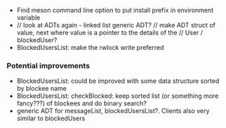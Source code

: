 - Find meson command line option to put install prefix in environment variable
- // look at ADTs again - linked list generic ADT?
// make ADT struct of value, next where value is a pointer to the details of the
// User / blockedUser?
- BlockedUsersList: make the rwlock write preferred

### Potential improvements
- BlockedUsersList: could be improved with some data structure sorted by blockee name
- BlockedUsersList: checkBlocked: keep sorted list (or something more fancy???) of blockees and do binary search?
- generic ADT for messageList, blockedUsersList?. Clients also very similar to blockedUsers
